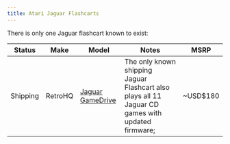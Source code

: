 ```yaml
---
title: Atari Jaguar Flashcarts
---
```


There is only one Jaguar flashcart known to exist:

|Status|Make|Model|Notes|MSRP|
|---|---|---|---|---|
|Shipping|RetroHQ|[Jaguar GameDrive](https://www.retrohq.co.uk/products/atari-jaguar-gd-flash-cartridge)|The only known shipping Jaguar Flashcart also plays all 11 Jaguar CD games with updated firmware; |~USD$180|
